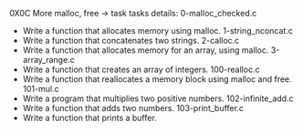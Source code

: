 0X0C More malloc, free -> task
tasks details:
0-malloc_checked.c
   - Write a function that allocates memory using malloc.
1-string_nconcat.c
   - Write a function that concatenates two strings.
2-calloc.c
   - Write a function that allocates memory for an array, using malloc.
3-array_range.c
   - Write a function that creates an array of integers.
100-realloc.c
   - Write a function that reallocates a memory block using malloc and free.
101-mul.c
   - Write a program that multiplies two positive numbers.
102-infinite_add.c
   - Write a function that adds two numbers.
103-print_buffer.c
   - Write a function that prints a buffer.
